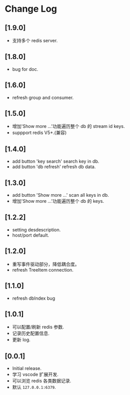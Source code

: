 # Change Log

## [1.9.0]

- 支持多个 redis server.

## [1.8.0]

- bug for doc.

## [1.6.0]

- refresh group and consumer.

## [1.5.0]

- 增加'Show more ...'功能遍历整个 db 的 stream id keys.
- suppport redis V5+.(兼容)

## [1.4.0]

- add button 'key search' search key in db.
- add button 'db refresh' refresh db data.

## [1.3.0]

- add button 'Show more ...' scan all keys in db.
- 增加'Show more ...'功能遍历整个 db 的 keys.

## [1.2.2]

- setting desdescription.
- host/port default.

## [1.2.0]

- 重写事件驱动部分，降低耦合度。
- refresh TreeItem connection.

## [1.1.0]

- refresh dbIndex bug

## [1.0.1]

- 可以配置/刷新 redis 参数.
- 记录历史配置信息.
- 更新 log.

## [0.0.1]

- Initial release.
- 学习 vscode 扩展开发.
- 可以浏览 redis 各类数据记录.
- 默认 `127.0.0.1:6379`.
